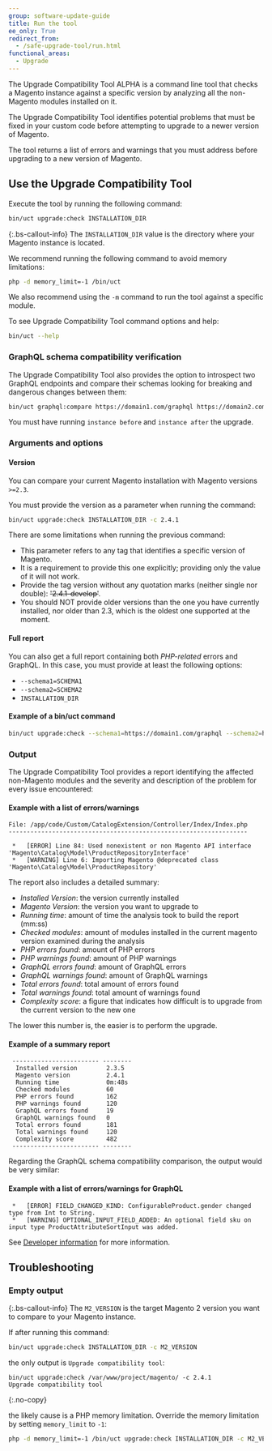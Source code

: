 ```yaml
---
group: software-update-guide
title: Run the tool
ee_only: True
redirect_from:
  - /safe-upgrade-tool/run.html
functional_areas:
  - Upgrade
---
```


The Upgrade Compatibility Tool ALPHA is a command line tool that checks a Magento instance against a specific version by analyzing all the non-Magento modules installed on it.

The Upgrade Compatibility Tool identifies potential problems that must be fixed in your custom code before attempting to upgrade to a newer version of Magento.

The tool returns a list of errors and warnings that you must address before upgrading to a new version of Magento.

## Use the Upgrade Compatibility Tool

Execute the tool by running the following command:

```bash
bin/uct upgrade:check INSTALLATION_DIR
```

{:.bs-callout-info}
The `INSTALLATION_DIR` value is the directory where your Magento instance is located.

We recommend running the following command to avoid memory limitations:

```bash
php -d memory_limit=-1 /bin/uct
```

We also recommend using the `-m` command to run the tool against a specific module.

To see Upgrade Compatibility Tool command options and help:

```bash
bin/uct --help
```

### GraphQL schema compatibility verification

The Upgrade Compatibility Tool also provides the option to introspect two GraphQL endpoints and compare their schemas looking for breaking and dangerous changes between them:

```bash
bin/uct graphql:compare https://domain1.com/graphql https://domain2.com/graphql
```

You must have running `instance before` and `instance after` the upgrade.

### Arguments and options

#### Version

You can compare your current Magento installation with Magento versions `>=2.3`.

You must provide the version as a parameter when running the command:

```bash
bin/uct upgrade:check INSTALLATION_DIR -c 2.4.1
```

There are some limitations when running the previous command:

*  This parameter refers to any tag that identifies a specific version of Magento.
*  It is a requirement to provide this one explicitly; providing only the value of it will not work.
*  Provide the tag version without any quotation marks (neither single nor double): ~~'2.4.1-develop'~~.
*  You should NOT provide older versions than the one you have currently installed, nor older than 2.3, which is the oldest one supported at the moment.

#### Full report

You can also get a full report containing both _PHP-related_ errors and GraphQL. In this case, you must provide at least the following options:

*  `--schema1=SCHEMA1`
*  `--schema2=SCHEMA2`
*  `INSTALLATION_DIR`

#### Example of a bin/uct command

```bash
bin/uct upgrade:check --schema1=https://domain1.com/graphql --schema2=https://domain2.com/graphql -c 2.4.1 INSTALLATION_DIR
```

### Output

The Upgrade Compatibility Tool provides a report identifying the affected non-Magento modules and the severity and description of the problem for every issue encountered:

#### Example with a list of errors/warnings

```terminal
File: /app/code/Custom/CatalogExtension/Controller/Index/Index.php
------------------------------------------------------------------

 *   [ERROR] Line 84: Used nonexistent or non Magento API interface 'Magento\Catalog\Model\ProductRepositoryInterface'
 *   [WARNING] Line 6: Importing Magento @deprecated class 'Magento\Catalog\Model\ProductRepository'
```

The report also includes a detailed summary:

*  *Installed Version*: the version currently installed
*  *Magento Version*: the version you want to upgrade to
*  *Running time*: amount of time the analysis took to build the report (mm:ss)
*  *Checked modules*: amount of modules installed in the current magento version examined during the analysis
*  *PHP errors found*: amount of PHP errors
*  *PHP warnings found*: amount of PHP warnings
*  *GraphQL errors found*: amount of GraphQL errors
*  *GraphQL warnings found*: amount of GraphQL warnings
*  *Total errors found*: total amount of errors found
*  *Total warnings found*: total amount of warnings found
*  *Complexity score*: a figure that indicates how difficult is to upgrade from the current version to the new one

The lower this number is, the easier is to perform the upgrade.

#### Example of a summary report

```terminal
 ------------------------ --------
  Installed version        2.3.5
  Magento version          2.4.1
  Running time             0m:48s
  Checked modules          60
  PHP errors found         162
  PHP warnings found       120
  GraphQL errors found     19
  GraphQL warnings found   0
  Total errors found       181
  Total warnings found     120
  Complexity score         482
 ------------------------ --------
```

Regarding the GraphQL schema compatibility comparison, the output would be very similar:

#### Example with a list of errors/warnings for GraphQL

```terminal
 *   [ERROR] FIELD_CHANGED_KIND: ConfigurableProduct.gender changed type from Int to String.
 *   [WARNING] OPTIONAL_INPUT_FIELD_ADDED: An optional field sku on input type ProductAttributeSortInput was added.
```

See [Developer information]({{site.baseurl}}/upgrade-compatibility-tool/developer.html) for more information.

## Troubleshooting

### Empty output

{:.bs-callout-info}
The `M2_VERSION` is the target Magento 2 version you want to compare to your Magento instance.

If after running this command:

```bash
bin/uct upgrade:check INSTALLATION_DIR -c M2_VERSION
```

the only output is `Upgrade compatibility tool`:

```terminal
bin/uct upgrade:check /var/www/project/magento/ -c 2.4.1
Upgrade compatibility tool
```
{:.no-copy}

the likely cause is a PHP memory limitation.
Override the memory limitation by setting `memory_limit` to `-1`:

```bash
php -d memory_limit=-1 /bin/uct upgrade:check INSTALLATION_DIR -c M2_VERSION
```
